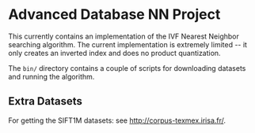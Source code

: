 # Advanced Database NN Project

This currently contains an implementation of the IVF Nearest Neighbor searching
algorithm. The current implementation is extremely limited -- it only creates an
inverted index and does no product quantization.

The `bin/` directory contains a couple of scripts for downloading datasets and
running the algorithm.

## Extra Datasets

For getting the SIFT1M datasets: see <http://corpus-texmex.irisa.fr/>.
